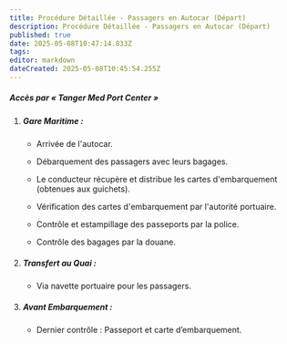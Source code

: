 ```yaml
---
title: Procédure Détaillée - Passagers en Autocar (Départ)
description: Procédure Détaillée - Passagers en Autocar (Départ)
published: true
date: 2025-05-08T10:47:14.833Z
tags: 
editor: markdown
dateCreated: 2025-05-08T10:45:54.255Z
---
```


##### Accès par « Tanger Med Port Center »

  1. ##### **Gare Maritime :**

     *  Arrivée de l'autocar.

     *  Débarquement des passagers avec leurs bagages.

     *  Le conducteur récupère et distribue les cartes d'embarquement \(obtenues aux guichets\).

     *  Vérification des cartes d'embarquement par l'autorité portuaire.

     *  Contrôle et estampillage des passeports par la police.

     *  Contrôle des bagages par la douane.

  2. ##### **Transfert au Quai :**
     *  Via navette portuaire pour les passagers.

  3. ##### **Avant Embarquement :**
     *  Dernier contrôle : Passeport et carte d’embarquement.

